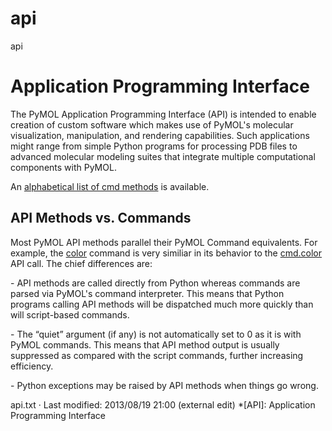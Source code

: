 # api

api

# Application Programming Interface

The PyMOL Application Programming Interface (API) is intended to enable creation of custom software which makes use of PyMOL's molecular visualization, manipulation, and rendering capabilities. Such applications might range from simple Python programs for processing PDB files to advanced molecular modeling suites that integrate multiple computational components with PyMOL. 

An [alphabetical list of cmd methods](/dokuwiki/doku.php?id=api:cmd:alpha "api:cmd:alpha") is available. 

## API Methods vs. Commands

Most PyMOL API methods parallel their PyMOL Command equivalents. For example, the [color](/dokuwiki/doku.php?id=command:color "command:color") command is very similiar in its behavior to the [cmd.color](/dokuwiki/doku.php?id=api:cmd:color "api:cmd:color") API call. The chief differences are: 

\- API methods are called directly from Python whereas commands are parsed via PyMOL's command interpreter. This means that Python programs calling API methods will be dispatched much more quickly than will script-based commands. 

\- The “quiet” argument (if any) is not automatically set to 0 as it is with PyMOL commands. This means that API method output is usually suppressed as compared with the script commands, further increasing efficiency. 

\- Python exceptions may be raised by API methods when things go wrong. 

api.txt · Last modified: 2013/08/19 21:00 (external edit)
  *[API]: Application Programming Interface
